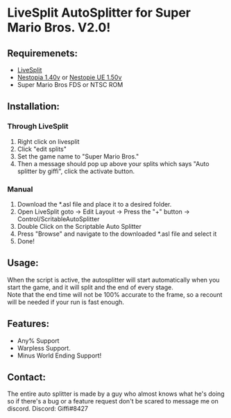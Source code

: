 # LiveSplit AutoSplitter for Super Mario Bros. V2.0!

## Requiremenets:
   - [LiveSplit](https://livesplit.org/)
   - [Nestopia 1.40v](http://nestopia.sourceforge.net/) or [Nestopie UE 1.50v](http://0ldsk00l.ca/nestopia/)
   - Super Mario Bros FDS or NTSC ROM

## Installation:
### Through LiveSplit
   1. Right click on livesplit
   2. Click "edit splits"
   3. Set the game name to "Super Mario Bros."
   4. Then a message should pop up above your splits which says "Auto splitter by giffi", click the activate button.


### Manual
   1. Download the *.asl file and place it to a desired folder.
   2. Open LiveSplit goto -> Edit Layout -> Press the "+" button -> Control/ScritableAutoSplitter
   3. Double Click on the Scriptable Auto Splitter
   4. Press "Browse" and navigate to the downloaded *.asl file and select it
   5. Done!

## Usage: 
   When the script is active, the autosplitter will start automatically when you start the game, and it will split and the end of every stage.  
   Note that the end time will not be 100% accurate to the frame, so a recount will be needed if your run is fast enough.  

## Features:
   - Any% Support
   - Warpless Support.
   - Minus World Ending Support!

## Contact:
   The entire auto splitter is made by a guy who almost knows what he's doing so if there's a bug or a feature request don't be scared to message me on discord.
	Discord: Giffi#8427
